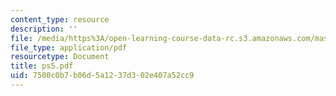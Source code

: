```yaml
---
content_type: resource
description: ''
file: /media/https%3A/open-learning-course-data-rc.s3.amazonaws.com/mas-962-digital-typography-fall-1997/7500c0b7b06d5a1237d302e407a52cc9_ps5.pdf
file_type: application/pdf
resourcetype: Document
title: ps5.pdf
uid: 7500c0b7-b06d-5a12-37d3-02e407a52cc9
---
```

